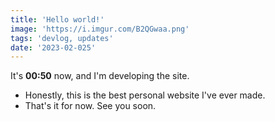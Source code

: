 ```yaml
---
title: 'Hello world!'
image: 'https://i.imgur.com/B2QGwaa.png'
tags: 'devlog, updates'
date: '2023-02-025'
---
```


It's **00:50** now, and I'm developing the site. 
- Honestly, this is the best personal website I've ever made.
- That's it for now. See you soon.
